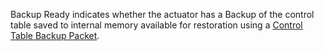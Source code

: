 Backup Ready indicates whether the actuator has a Backup of the control table saved to internal memory available for restoration using a [Control Table Backup Packet](/docs/en/dxl/protocol2/#control-table-backup-0x20).
